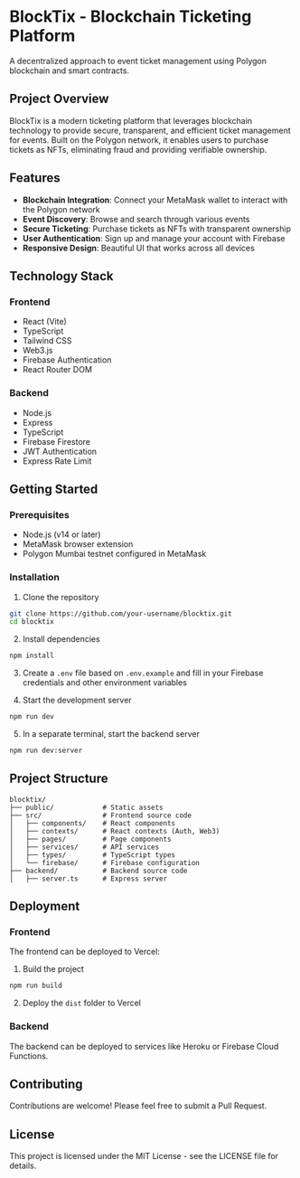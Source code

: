 # BlockTix - Blockchain Ticketing Platform

A decentralized approach to event ticket management using Polygon blockchain and smart contracts.

## Project Overview

BlockTix is a modern ticketing platform that leverages blockchain technology to provide secure, transparent, and efficient ticket management for events. Built on the Polygon network, it enables users to purchase tickets as NFTs, eliminating fraud and providing verifiable ownership.

## Features

- **Blockchain Integration**: Connect your MetaMask wallet to interact with the Polygon network
- **Event Discovery**: Browse and search through various events
- **Secure Ticketing**: Purchase tickets as NFTs with transparent ownership
- **User Authentication**: Sign up and manage your account with Firebase
- **Responsive Design**: Beautiful UI that works across all devices

## Technology Stack

### Frontend
- React (Vite)
- TypeScript
- Tailwind CSS
- Web3.js
- Firebase Authentication
- React Router DOM

### Backend
- Node.js
- Express
- TypeScript
- Firebase Firestore
- JWT Authentication
- Express Rate Limit

## Getting Started

### Prerequisites

- Node.js (v14 or later)
- MetaMask browser extension
- Polygon Mumbai testnet configured in MetaMask

### Installation

1. Clone the repository
```bash
git clone https://github.com/your-username/blocktix.git
cd blocktix
```

2. Install dependencies
```bash
npm install
```

3. Create a `.env` file based on `.env.example` and fill in your Firebase credentials and other environment variables

4. Start the development server
```bash
npm run dev
```

5. In a separate terminal, start the backend server
```bash
npm run dev:server
```

## Project Structure

```
blocktix/
├── public/            # Static assets
├── src/               # Frontend source code
│   ├── components/    # React components
│   ├── contexts/      # React contexts (Auth, Web3)
│   ├── pages/         # Page components
│   ├── services/      # API services
│   ├── types/         # TypeScript types
│   └── firebase/      # Firebase configuration
├── backend/           # Backend source code
│   ├── server.ts      # Express server
```

## Deployment

### Frontend
The frontend can be deployed to Vercel:

1. Build the project
```bash
npm run build
```

2. Deploy the `dist` folder to Vercel

### Backend
The backend can be deployed to services like Heroku or Firebase Cloud Functions.

## Contributing

Contributions are welcome! Please feel free to submit a Pull Request.

## License

This project is licensed under the MIT License - see the LICENSE file for details.